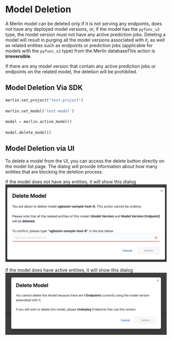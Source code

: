 # Model Deletion

A Merlin model can be deleted only if it is not serving any endpoints, does not have any deployed model versions, or, if the model has the `pyfunc_v2` type, the model version must not have any active prediction jobs. Deleting a model will result in purging all the model versions associated with it, as well as related entities such as endpoints or prediction jobs (applicable for models with the `pyfunc_v2` type) from the Merlin databaseThis action is **irreversible**.

If there are any model version that contain any active prediction jobs or endpoints on the related model, the deletion will be prohibited.


## Model Deletion Via SDK
```python
merlin.set_project("test-project")

merlin.set_model('test-model')

model = merlin.active_model()

model.delete_model()
```

## Model Deletion via UI
To delete a model from the UI, you can access the delete button directly on the model list page. The dialog will provide information about how many entities that are blocking the deletion process.

If the model does not have any entities, it will show this dialog
![Model Version Deletion Without Entity](../images/delete_model_no_entity.png)

If the model does have active entities, it will show this dialog
![Model Version Deletion Without Entity](../images/delete_model_active_entity.png)

